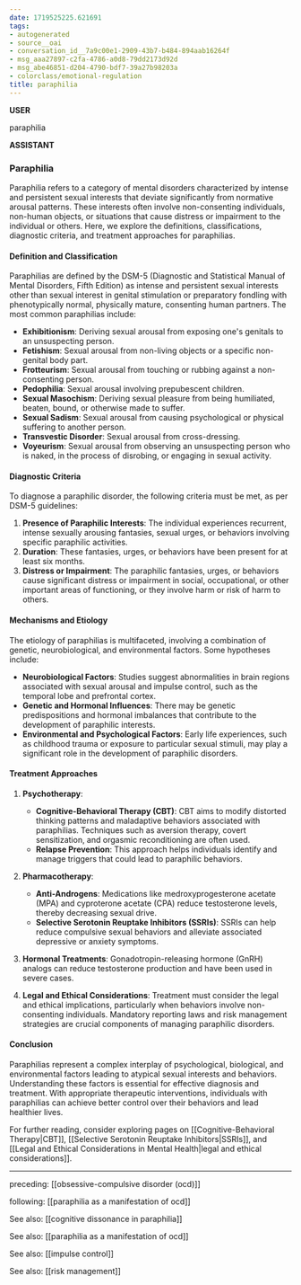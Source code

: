 ```yaml
---
date: 1719525225.621691
tags:
- autogenerated
- source__oai
- conversation_id__7a9c00e1-2909-43b7-b484-894aab16264f
- msg_aaa27897-c2fa-4786-a0d8-79dd2173d92d
- msg_abe46851-d204-4790-bdf7-39a27b98203a
- colorclass/emotional-regulation
title: paraphilia
---
```


**USER**

paraphilia


**ASSISTANT**

### Paraphilia

Paraphilia refers to a category of mental disorders characterized by intense and persistent sexual interests that deviate significantly from normative arousal patterns. These interests often involve non-consenting individuals, non-human objects, or situations that cause distress or impairment to the individual or others. Here, we explore the definitions, classifications, diagnostic criteria, and treatment approaches for paraphilias.

#### Definition and Classification

Paraphilias are defined by the DSM-5 (Diagnostic and Statistical Manual of Mental Disorders, Fifth Edition) as intense and persistent sexual interests other than sexual interest in genital stimulation or preparatory fondling with phenotypically normal, physically mature, consenting human partners. The most common paraphilias include:

- **Exhibitionism**: Deriving sexual arousal from exposing one's genitals to an unsuspecting person.
- **Fetishism**: Sexual arousal from non-living objects or a specific non-genital body part.
- **Frotteurism**: Sexual arousal from touching or rubbing against a non-consenting person.
- **Pedophilia**: Sexual arousal involving prepubescent children.
- **Sexual Masochism**: Deriving sexual pleasure from being humiliated, beaten, bound, or otherwise made to suffer.
- **Sexual Sadism**: Sexual arousal from causing psychological or physical suffering to another person.
- **Transvestic Disorder**: Sexual arousal from cross-dressing.
- **Voyeurism**: Sexual arousal from observing an unsuspecting person who is naked, in the process of disrobing, or engaging in sexual activity.

#### Diagnostic Criteria

To diagnose a paraphilic disorder, the following criteria must be met, as per DSM-5 guidelines:

1. **Presence of Paraphilic Interests**: The individual experiences recurrent, intense sexually arousing fantasies, sexual urges, or behaviors involving specific paraphilic activities.
2. **Duration**: These fantasies, urges, or behaviors have been present for at least six months.
3. **Distress or Impairment**: The paraphilic fantasies, urges, or behaviors cause significant distress or impairment in social, occupational, or other important areas of functioning, or they involve harm or risk of harm to others.

#### Mechanisms and Etiology

The etiology of paraphilias is multifaceted, involving a combination of genetic, neurobiological, and environmental factors. Some hypotheses include:

- **Neurobiological Factors**: Studies suggest abnormalities in brain regions associated with sexual arousal and impulse control, such as the temporal lobe and prefrontal cortex.
- **Genetic and Hormonal Influences**: There may be genetic predispositions and hormonal imbalances that contribute to the development of paraphilic interests.
- **Environmental and Psychological Factors**: Early life experiences, such as childhood trauma or exposure to particular sexual stimuli, may play a significant role in the development of paraphilic disorders.

#### Treatment Approaches

1. **Psychotherapy**:
   - **Cognitive-Behavioral Therapy (CBT)**: CBT aims to modify distorted thinking patterns and maladaptive behaviors associated with paraphilias. Techniques such as aversion therapy, covert sensitization, and orgasmic reconditioning are often used.
   - **Relapse Prevention**: This approach helps individuals identify and manage triggers that could lead to paraphilic behaviors.

2. **Pharmacotherapy**:
   - **Anti-Androgens**: Medications like medroxyprogesterone acetate (MPA) and cyproterone acetate (CPA) reduce testosterone levels, thereby decreasing sexual drive.
   - **Selective Serotonin Reuptake Inhibitors (SSRIs)**: SSRIs can help reduce compulsive sexual behaviors and alleviate associated depressive or anxiety symptoms.

3. **Hormonal Treatments**: Gonadotropin-releasing hormone (GnRH) analogs can reduce testosterone production and have been used in severe cases.

4. **Legal and Ethical Considerations**: Treatment must consider the legal and ethical implications, particularly when behaviors involve non-consenting individuals. Mandatory reporting laws and risk management strategies are crucial components of managing paraphilic disorders.

#### Conclusion

Paraphilias represent a complex interplay of psychological, biological, and environmental factors leading to atypical sexual interests and behaviors. Understanding these factors is essential for effective diagnosis and treatment. With appropriate therapeutic interventions, individuals with paraphilias can achieve better control over their behaviors and lead healthier lives.

For further reading, consider exploring pages on [[Cognitive-Behavioral Therapy|CBT]], [[Selective Serotonin Reuptake Inhibitors|SSRIs]], and [[Legal and Ethical Considerations in Mental Health|legal and ethical considerations]].


---

preceding: [[obsessive-compulsive disorder (ocd)]]  


following: [[paraphilia as a manifestation of ocd]]

See also: [[cognitive dissonance in paraphilia]]


See also: [[paraphilia as a manifestation of ocd]]


See also: [[impulse control]]


See also: [[risk management]]